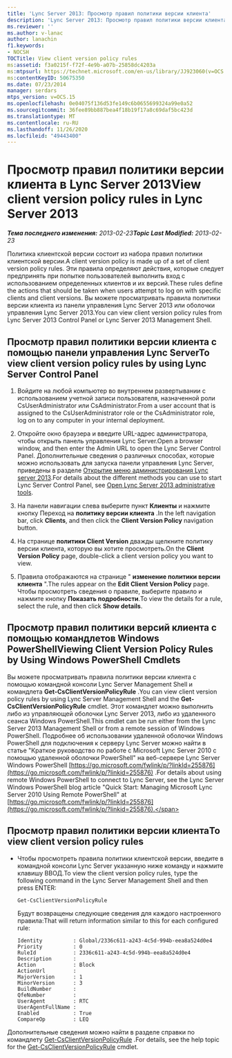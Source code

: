 ```yaml
---
title: 'Lync Server 2013: Просмотр правил политики версии клиента'
description: 'Lync Server 2013: Просмотр правил политики версии клиента.'
ms.reviewer: ''
ms.author: v-lanac
author: lanachin
f1.keywords:
- NOCSH
TOCTitle: View client version policy rules
ms:assetid: f3a0215f-f72f-4e9b-a07b-25858dc4203a
ms:mtpsurl: https://technet.microsoft.com/en-us/library/JJ923060(v=OCS.15)
ms:contentKeyID: 50675350
ms.date: 07/23/2014
manager: serdars
mtps_version: v=OCS.15
ms.openlocfilehash: 0e04075f136d53fe149c6b0655699324a99e0a52
ms.sourcegitcommit: 36fee89bb887bea4f18b19f17a8c69daf5bc423d
ms.translationtype: MT
ms.contentlocale: ru-RU
ms.lasthandoff: 11/26/2020
ms.locfileid: "49443400"
---
```

# <a name="view-client-version-policy-rules-in-lync-server-2013"></a><span data-ttu-id="ff7fc-103">Просмотр правил политики версии клиента в Lync Server 2013</span><span class="sxs-lookup"><span data-stu-id="ff7fc-103">View client version policy rules in Lync Server 2013</span></span>

<div data-xmlns="http://www.w3.org/1999/xhtml">

<div class="topic" data-xmlns="http://www.w3.org/1999/xhtml" data-msxsl="urn:schemas-microsoft-com:xslt" data-cs="https://msdn.microsoft.com/">

<div data-asp="https://msdn2.microsoft.com/asp">



</div>

<div id="mainSection">

<div id="mainBody"><span data-ttu-id="ff7fc-104">

<span> </span></span><span class="sxs-lookup"><span data-stu-id="ff7fc-104">

<span> </span></span></span>

<span data-ttu-id="ff7fc-105">_**Тема последнего изменения:** 2013-02-23_</span><span class="sxs-lookup"><span data-stu-id="ff7fc-105">_**Topic Last Modified:** 2013-02-23_</span></span>

<span data-ttu-id="ff7fc-106">Политика клиентской версии состоит из набора правил политики клиентской версии.</span><span class="sxs-lookup"><span data-stu-id="ff7fc-106">A client version policy is made up of a set of client version policy rules.</span></span> <span data-ttu-id="ff7fc-107">Эти правила определяют действия, которые следует предпринять при попытке пользователей выполнить вход с использованием определенных клиентов и их версий.</span><span class="sxs-lookup"><span data-stu-id="ff7fc-107">These rules define the actions that should be taken when users attempt to log on with specific clients and client versions.</span></span> <span data-ttu-id="ff7fc-108">Вы можете просматривать правила политики версии клиента из панели управления Lync Server 2013 или оболочки управления Lync Server 2013.</span><span class="sxs-lookup"><span data-stu-id="ff7fc-108">You can view client version policy rules from Lync Server 2013 Control Panel or Lync Server 2013 Management Shell.</span></span>

<div>

## <a name="to-view-client-version-policy-rules-by-using-lync-server-control-panel"></a><span data-ttu-id="ff7fc-109">Просмотр правил политики версии клиента с помощью панели управления Lync Server</span><span class="sxs-lookup"><span data-stu-id="ff7fc-109">To view client version policy rules by using Lync Server Control Panel</span></span>

1.  <span data-ttu-id="ff7fc-110">Войдите на любой компьютер во внутреннем развертывании с использованием учетной записи пользователя, назначенной роли CsUserAdministrator или CsAdministrator.</span><span class="sxs-lookup"><span data-stu-id="ff7fc-110">From a user account that is assigned to the CsUserAdministrator role or the CsAdministrator role, log on to any computer in your internal deployment.</span></span>

2.  <span data-ttu-id="ff7fc-111">Откройте окно браузера и введите URL-адрес администратора, чтобы открыть панель управления Lync Server.</span><span class="sxs-lookup"><span data-stu-id="ff7fc-111">Open a browser window, and then enter the Admin URL to open the Lync Server Control Panel.</span></span> <span data-ttu-id="ff7fc-112">Дополнительные сведения о различных способах, которые можно использовать для запуска панели управления Lync Server, приведены в разделе [Открытие меню администрирования Lync server 2013](lync-server-2013-open-lync-server-administrative-tools.md).</span><span class="sxs-lookup"><span data-stu-id="ff7fc-112">For details about the different methods you can use to start Lync Server Control Panel, see [Open Lync Server 2013 administrative tools](lync-server-2013-open-lync-server-administrative-tools.md).</span></span>

3.  <span data-ttu-id="ff7fc-113">На панели навигации слева выберите пункт **Клиенты** и нажмите кнопку Переход на **политику версии клиента** .</span><span class="sxs-lookup"><span data-stu-id="ff7fc-113">In the left navigation bar, click **Clients**, and then click the **Client Version Policy** navigation button.</span></span>

4.  <span data-ttu-id="ff7fc-114">На странице **политики Client Version** дважды щелкните политику версии клиента, которую вы хотите просмотреть.</span><span class="sxs-lookup"><span data-stu-id="ff7fc-114">On the **Client Version Policy** page, double-click a client version policy you want to view.</span></span>

5.  <span data-ttu-id="ff7fc-115">Правила отображаются на странице " **изменение политики версии клиента** ".</span><span class="sxs-lookup"><span data-stu-id="ff7fc-115">The rules appear on the **Edit Client Version Policy** page.</span></span> <span data-ttu-id="ff7fc-116">Чтобы просмотреть сведения о правиле, выберите правило и нажмите кнопку **Показать подробности**.</span><span class="sxs-lookup"><span data-stu-id="ff7fc-116">To view the details for a rule, select the rule, and then click **Show details**.</span></span>

</div>

<div>

## <a name="viewing-client-version-policy-rules-by-using-windows-powershell-cmdlets"></a><span data-ttu-id="ff7fc-117">Просмотр правил политики версий клиента с помощью командлетов Windows PowerShell</span><span class="sxs-lookup"><span data-stu-id="ff7fc-117">Viewing Client Version Policy Rules by Using Windows PowerShell Cmdlets</span></span>

<span data-ttu-id="ff7fc-118">Вы можете просматривать правила политики версии клиента с помощью командной консоли Lync Server Management Shell и командлета **Get-CsClientVersionPolicyRule** .</span><span class="sxs-lookup"><span data-stu-id="ff7fc-118">You can view client version policy rules by using Lync Server Management Shell and the **Get-CsClientVersionPolicyRule** cmdlet.</span></span> <span data-ttu-id="ff7fc-119">Этот командлет можно выполнить либо из управляющей оболочки Lync Server 2013, либо из удаленного сеанса Windows PowerShell.</span><span class="sxs-lookup"><span data-stu-id="ff7fc-119">This cmdlet can be run either from the Lync Server 2013 Management Shell or from a remote session of Windows PowerShell.</span></span> <span data-ttu-id="ff7fc-120">Подробнее об использовании удаленной оболочки Windows PowerShell для подключения к серверу Lync Server можно найти в статье "Краткое руководство по работе с Microsoft Lync Server 2010 с помощью удаленной оболочки PowerShell" на веб-сервере Lync Server Windows PowerShell [https://go.microsoft.com/fwlink/p/?linkId=255876](https://go.microsoft.com/fwlink/p/?linkid=255876) .</span><span class="sxs-lookup"><span data-stu-id="ff7fc-120">For details about using remote Windows PowerShell to connect to Lync Server, see the Lync Server Windows PowerShell blog article "Quick Start: Managing Microsoft Lync Server 2010 Using Remote PowerShell" at [https://go.microsoft.com/fwlink/p/?linkId=255876](https://go.microsoft.com/fwlink/p/?linkid=255876).</span></span>

<div>

## <a name="to-view-client-version-policy-rules"></a><span data-ttu-id="ff7fc-121">Просмотр правил политики версии клиента</span><span class="sxs-lookup"><span data-stu-id="ff7fc-121">To view client version policy rules</span></span>

  - <span data-ttu-id="ff7fc-122">Чтобы просмотреть правила политики клиентской версии, введите в командной консоли Lync Server указанную ниже команду и нажмите клавишу ВВОД.</span><span class="sxs-lookup"><span data-stu-id="ff7fc-122">To view the client version policy rules, type the following command in the Lync Server Management Shell and then press ENTER:</span></span>
    
        Get-CsClientVersionPolicyRule
    
    <span data-ttu-id="ff7fc-123">Будут возвращены следующие сведения для каждого настроенного правила:</span><span class="sxs-lookup"><span data-stu-id="ff7fc-123">That will return information similar to this for each configured rule:</span></span>
    
        Identity          : Global/2336c611-a243-4c5d-994b-eea8a524d0e4
        Priority          : 0
        RuleId            : 2336c611-a243-4c5d-994b-eea8a524d0e4
        Description       :
        Action            : Block
        ActionUrl         :
        MajorVersion      : 1
        MinorVersion      : 3
        BuildNumber       :
        QfeNumber         :
        UserAgent         : RTC
        UserAgentFullName :
        Enabled           : True
        CompareOp         : LEQ

</div>

<span data-ttu-id="ff7fc-124">Дополнительные сведения можно найти в разделе справки по командлету [Get-CsClientVersionPolicyRule](https://docs.microsoft.com/powershell/module/skype/Get-CsClientVersionPolicyRule) .</span><span class="sxs-lookup"><span data-stu-id="ff7fc-124">For details, see the help topic for the [Get-CsClientVersionPolicyRule](https://docs.microsoft.com/powershell/module/skype/Get-CsClientVersionPolicyRule) cmdlet.</span></span>

<span data-ttu-id="ff7fc-125"></div>

</div>

<span> </span>

</div>

</div>

</span><span class="sxs-lookup"><span data-stu-id="ff7fc-125"></div>

</div>

<span> </span>

</div>

</div>

</span></span></div>

